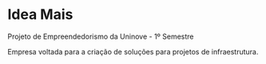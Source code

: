 # Idea Mais
Projeto de Empreendedorismo da Uninove - 1º Semestre

Empresa voltada para a criação de soluções para projetos de infraestrutura.
